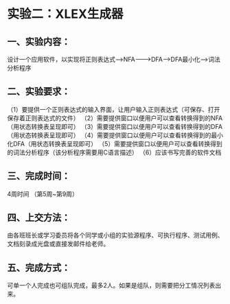 # 实验二：XLEX生成器

## 一、实验内容：

设计一个应用软件，以实现将正则表达式-->NFA--->DFA-->DFA最小化-->词法分析程序

## 二、实验要求：

 （1）要提供一个正则表达式的输入界面，让用户输入正则表达式（可保存、打开保存着正则表达式的文件）
 （2）需要提供窗口以便用户可以查看转换得到的NFA（用状态转换表呈现即可）
 （3）需要提供窗口以便用户可以查看转换得到的DFA（用状态转换表呈现即可）
 （4）需要提供窗口以便用户可以查看转换得到的最小化DFA（用状态转换表呈现即可）
 （5）需要提供窗口以便用户可以查看转换得到的词法分析程序（该分析程序需要用C语言描述）
 （6）应该书写完善的软件文档

## 三、完成时间：

4周时间  （第5周~第9周）

## 四、上交方法：

​    由各班班长或学习委员将各个同学或小组的实验源程序、可执行程序、测试用例、文档刻录成光盘或直接发邮件给老师。

## 五、完成方式：

可单一个人完成也可组队完成，最多2人。如果是组队，则需要把分工情况列表出来。
